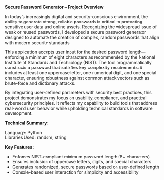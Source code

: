 **Secure Password Generator – Project Overview**

In today's increasingly digital and security-conscious environment, the ability to generate strong, reliable passwords is critical to protecting sensitive user data and online assets. Recognizing the widespread issue of weak or reused passwords, I developed a secure password generator designed to automate the creation of complex, random passwords that align with modern security standards.

This application accepts user input for the desired password length—enforcing a minimum of eight characters as recommended by the National Institute of Standards and Technology (NIST). The tool programmatically constructs a password that satisfies key complexity requirements: it includes at least one uppercase letter, one numerical digit, and one special character, ensuring robustness against common attack vectors such as brute-force and dictionary attacks.

By integrating user-defined parameters with security best practices, this project demonstrates my focus on usability, compliance, and practical cybersecurity principles. It reflects my capability to build tools that address real-world user behavior while upholding technical standards in software development.

**Technical Summary:**

Language: Python <br />
Libraries Used: random, string

**Key Features:**

- Enforces NIST-compliant minimum password length (8+ characters)
- Ensures inclusion of uppercase letters, digits, and special characters
- Generates randomized, secure passwords based on user-defined length
- Console-based user interaction for simplicity and accessibility


